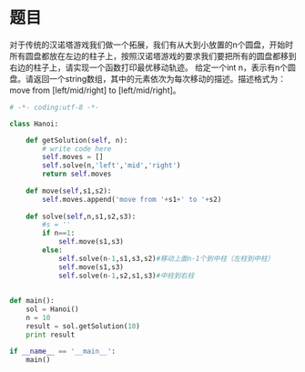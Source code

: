 # 题目

对于传统的汉诺塔游戏我们做一个拓展，我们有从大到小放置的n个圆盘，开始时所有圆盘都放在左边的柱子上，按照汉诺塔游戏的要求我们要把所有的圆盘都移到右边的柱子上，请实现一个函数打印最优移动轨迹。
给定一个int n，表示有n个圆盘。请返回一个string数组，其中的元素依次为每次移动的描述。描述格式为： move from [left/mid/right] to [left/mid/right]。

```python
# -*- coding:utf-8 -*-

class Hanoi:

    def getSolution(self, n):
        # write code here
        self.moves = []
        self.solve(n,'left','mid','right')
        return self.moves
        
    def move(self,s1,s2):
    	self.moves.append('move from '+s1+' to '+s2)
        
    def solve(self,n,s1,s2,s3):
    	#s = ''
        if n==1:
            self.move(s1,s3)
        else:
            self.solve(n-1,s1,s3,s2)#移动上面n-1个到中柱（左柱到中柱）
            self.move(s1,s3)
            self.solve(n-1,s2,s1,s3)#中柱到右柱
            
            
def main():
    sol = Hanoi()
    n = 10
    result = sol.getSolution(10)
    print result

if __name__ == '__main__':
    main()
```